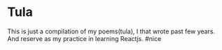 # Tula

This is just a compilation of my poems(tula), I that wrote past few years. And reserve as my practice in learning Reactjs.
#nice
